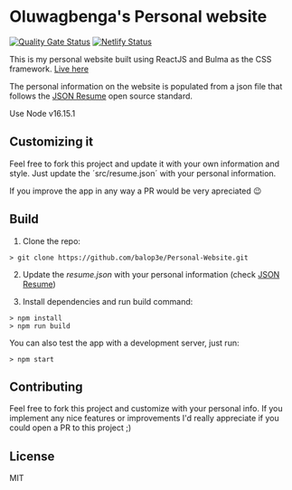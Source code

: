 # Oluwagbenga's Personal website

[![Quality Gate Status](https://sonarcloud.io/api/project_badges/measure?project=jcoelho93_personal-website&metric=alert_status)](https://sonarcloud.io/dashboard?id=balop3e_personal-website)
[![Netlify Status](https://api.netlify.com/api/v1/badges/d32b64a2-9f48-4a26-b0d3-21cdf5548ec6/deploy-status)](https://app.netlify.com/sites/balop3e/deploys)

This is my personal website built using ReactJS and Bulma as the CSS framework. [Live here](https://balop3e.com)

The personal information on the website is populated from a json file that follows the [JSON Resume](https://jsonresume.org/) open source standard.

Use Node v16.15.1

## Customizing it

Feel free to fork this project and update it with your own information and style. Just update the ´src/resume.json´ with your personal information.

If you improve the app in any way a PR would be very apreciated 😉

## Build

1. Clone the repo:
```console
> git clone https://github.com/balop3e/Personal-Website.git
```

2. Update the *resume.json* with your personal information (check [JSON Resume](https://jsonresume.org/))

3. Install dependencies and run build command:
```console
> npm install
> npm run build
```

You can also test the app with a development server, just run:

```console
> npm start
```

## Contributing

Feel free to fork this project and customize with your personal info. If you implement any nice features or improvements I'd really appreciate if you could open a PR to this project ;)

## License

MIT
